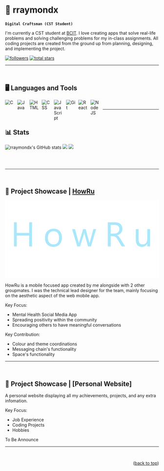 <a id="readme-top"></a>

# 🎲 rraymondx

**`Digital Craftsman (CST Student)`**

I'm currently a CST student at [BCIT]. I love creating apps that solve real-life problems and solving challenging problems for my in-class assignments. All coding projects are created from the ground up from planning, designing, and implementing the project.

   <p align="left">
      <a href="https://github.com/rraymondx?tab=followers">
         <img alt="followers" title="Follow me on Github" src="https://custom-icon-badges.demolab.com/github/followers/rraymondx?color=236ad3&labelColor=1155ba&style=for-the-badge&logo=person-add&label=Follow&logoColor=white"/><a>
      <a href="https://github.com/rraymondx?tab=stars">
         <img alt="total stars" title="Total stars on GitHub" src="https://custom-icon-badges.demolab.com/github/stars/rraymondx?color=55960c&style=for-the-badge&labelColor=488207&logo=star"/></a>
   </p>

---

<br>

## 🖥️ Languages and Tools

<img align="left" alt="C" width="30px" style="padding-right:10px;" src="https://cdn.jsdelivr.net/gh/devicons/devicon@latest/icons/c/c-original.svg" />
<img align="left" alt="Java" width="30px" style="padding-right:10px;" src="https://cdn.jsdelivr.net/gh/devicons/devicon/icons/java/java-original.svg"/>
<img align="left" alt="HTML" width="30px" style="padding-right:10px;" src="https://cdn.jsdelivr.net/gh/devicons/devicon/icons/html5/html5-plain.svg" />
<img align="left" alt="CSS" width="30px" style="padding-right:10px;" src="https://cdn.jsdelivr.net/gh/devicons/devicon/icons/css3/css3-plain.svg" />
<img align="left" alt="JavaScript" width="30px" style="padding-right:10px;" src="https://cdn.jsdelivr.net/gh/devicons/devicon/icons/javascript/javascript-plain.svg" />
<img align="left" alt="Git" width="30px" style="padding-right:10px;" src="https://cdn.jsdelivr.net/gh/devicons/devicon/icons/git/git-original.svg" />
<img align="left" alt="React" width="30px" style="padding-right:10px;" src="https://cdn.jsdelivr.net/gh/devicons/devicon/icons/react/react-original.svg" />
<img align="left" alt="NodeJS" width="30px" style="padding-right:10px;" src="https://cdn.jsdelivr.net/gh/devicons/devicon/icons/nodejs/nodejs-original.svg" />

<br>

---

<br>

## 📊 Stats

![rraymondx's GitHub stats](https://github-readme-stats.vercel.app/api?username=rraymondx&theme=vue-dark&show_icons=true&hide_border=true&count_private=true)
<img width=468 src='https://github-readme-streak-stats.herokuapp.com/?user=rraymondx&theme=vue-dark&hide_border=true'>
<img width=468 src='https://github-readme-stats.vercel.app/api/top-langs/?username=rraymondx&theme=vue-dark&show_icons=true&hide_border=true&layout=compact' />

<br>
<br>

---

<br>

<!-- HowRu -->
## 💾 Project Showcase | [HowRu]

[![HowRu App Screen Shot][product-screenshot]](https://howru2-fcdff.web.app/)

HowRu is a mobile focused app created by me alongside with 2 other groupmates. I was the technical lead designer for the team, mainly focusing on the aesthetic aspect of the web mobile app.

Key Focus:
* Mental Health Social Media App
* Spreading positivity within the community
* Encouraging others to have meaningful conversations

Key Contribution:
* Colour and theme coordinations 
* Messaging chain's functionality 
* Space's functionality

<hr>
<br>

<!-- Personal Website -->
## 💾 Project Showcase | [Personal Website]

<!-- [![HowRu App Screen Shot][product-screenshot]](https://howru2-fcdff.web.app/) -->

A personal website displaying all my achievements, projects, and any extra infomation.

Key Focus:
* Job Experience
* Coding Projects
* Hobbies

To Be Announce

<hr>
<br>


<p align="right">(<a href="#readme-top">back to top</a>)</p>


<!-- MARKDOWN LINKS & IMAGES -->

<!-- Bio -->
[BCIT]: https://www.bcit.ca/programs/computer-systems-technology-diploma-full-time-5500dipma/

<!-- HowRu Project -->
[product-screenshot]: images/HowRu.png
[HowRu]: https://github.com/rraymondx/1800_202330_BBY25